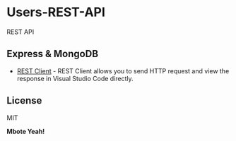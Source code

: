 # Users-REST-API
REST API 

## Express & MongoDB

- [REST Client](https://marketplace.visualstudio.com/items?itemName=humao.rest-client) - REST Client allows you to send HTTP request and view the response in Visual Studio Code directly.

## License

MIT

**Mbote Yeah!**
